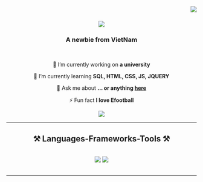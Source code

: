 <img align="right" src="https://visitor-badge.laobi.icu/badge?page_id=ThangTech.ThangTech" />

<h1 align="center">
    <img src="https://readme-typing-svg.herokuapp.com/?font=Righteous&size=35&center=true&vCenter=true&width=500&height=70&duration=4000&lines=Hi+There!+👋;+I'm+Van+Thang!;" />
</h1>

<h3 align="center">A newbie from VietNam</h3>

<br/>

<div align="center">
 
 🔭 I’m currently working on **a university**
 
 🌱 I’m currently learning **SQL, HTML, CSS, JS, JQUERY**

💬 Ask me about **... or anything [here](https://github.com/salesp07/salesp07/issues)**

⚡ Fun fact **I love Efootball**

 </div>
 
<div align="center"> 
  <a href="mailto:nguyenvanthangktpm@gmail.com">
    <img src="https://img.shields.io/badge/Gmail-333333?style=for-the-badge&logo=gmail&logoColor=red" />
  </a>
</div>

 <hr/>
 
<h2 align="center">⚒️ Languages-Frameworks-Tools ⚒️</h2>
<br/>
<div align="center">
    <img src="https://skillicons.dev/icons?i=html,css,vscode,github,cs,visualstudio" />
    <img src="https://skillicons.dev/icons?i=jquery,mysql" /><br>
</div>

<br/>
<hr/>

